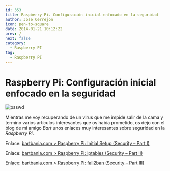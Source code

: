 ```yaml
---
id: 353
title: Raspberry Pi. Configuración inicial enfocado en la seguridad
author: Jose Cerrejon
icon: pen-to-square
date: 2014-01-21 10:12:22
prev: /
next: false
category:
  - Raspberry PI
tag:
  - Raspberry PI
---
```


# Raspberry Pi: Configuración inicial enfocado en la seguridad

![psswd](/images/passwd_02.jpg)

Mientras me voy recuperando de un virus que me impide salir de la cama y termino varios artículos interesantes que os había prometido, os dejo con el blog de mi amigo *Bart* unos enlaces muy interesantes sobre seguridad en la *Raspberry Pi*.

Enlace: [bartbania.com > Raspberry Pi: Initial Setup (Security – Part I)](http://www.bartbania.com/index.php/security2/)

Enlace: [bartbania.com > Raspberry Pi: iptables (Security – Part II)](http://www.bartbania.com/index.php/iptables-security-part-ii/)

Enlace: [bartbania.com > Raspberry Pi: fail2ban (Security – Part III)](http://www.bartbania.com/index.php/fail2ban-security-part-iii/)